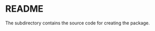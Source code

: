 # README

<p align="justify">The subdirectory contains the source code for creating the package.</p>
